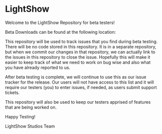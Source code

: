 # LightShow

Welcome to the LightShow Repository for beta testers!

Beta Downloads can be found at the following location:


This repository will be used to track issues that you find during beta testing. There will be no code stored in this repository. It is in a separate repository, but when we commit our changes in that repository, we can actually link to the issues in this repository to close the issue. Hopefully this will make it easier to keep track of what we need to work on bug wise and also what you have already reported to us.

After beta testing is complete, we will continue to use this as our issue tracker for the release. Our users will not have access to this list and it will require our testers (you) to enter issues, if needed, as users submit support tickets.

This repository will also be used to keep our testers apprised of features that are being worked on.

Happy Testing!

LightShow Studios Team
